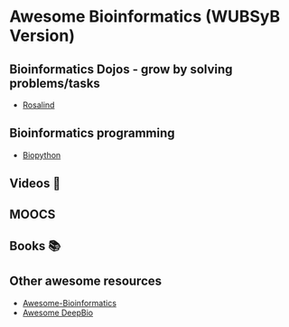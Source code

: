 # Awesome Bioinformatics (WUBSyB Version)

## Bioinformatics Dojos - grow by solving problems/tasks

- [Rosalind](http://rosalind.info/problems/locations/)

## Bioinformatics programming

- [Biopython](http://biopython.org/)

## Videos 🎥

## MOOCS

## Books 📚

## Other awesome resources

- [Awesome-Bioinformatics](https://github.com/danielecook/Awesome-Bioinformatics)
- [Awesome DeepBio](https://github.com/gokceneraslan/awesome-deepbio)

